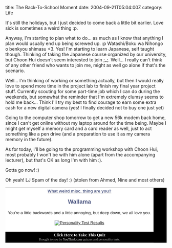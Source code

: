title: The Back-To-School Moment
date: 2004-09-21T05:04:00Z
category: Life

It's still the holidays, but I just decided to come back a little bit earlier. Love sick is sometimes a weird thing :p.

Anyway, I'm starting to plan what to do… as much as I know that anything I plan would usually end up being screwed up. :p Watashi/Boku wa Nihongo o benkyou shimasu <3. Yes! I'm starting to learn Japanese, self taught though. Thinking of taking the Japanese course organized by our university, but Choon Hui doesn't seem interested to join ;\_;. Well… I really can't think of any other friend who wants to join me, might as well go alone if that's the scenario.

Well… I'm thinking of working or something actually, but then I would really love to spend more time in the project lab to finish my final year project stuff. Currently scouting for some part-time job which I can do during the weekends, but somewhat the reminder that I'm extremely clumsy seems to hold me back… Think I'll try my best to find courage to earn some extra cash for a new digital camera (yes! I finally decided not to buy one just yet)

Going to the computer shop tomorrow to get a new 56k modem back home, since I can't get online without my laptop around for the time being. Maybe I might get myself a memory card and a card reader as well, just to act something like a pen drive (and a preparation to use it as my camera memory in the future).

As for today, I'll be going to the programming workshop with Choon Hui, most probably I won't be with him alone (apart from the accompanying lecturer), but that's OK as long I'm with him :).

Gotta go now! :)

Oh yeah! LJ Spam of the day! :)
(stolen from Ahmed, Nine and most others)

<table border=0 bgcolor=black cellspacing=2 cellpadding=10><tr bgcolor=white><td align=center><b><font face=verdana,arial,helvetica size=2><a href=http://www.youthink.com/quiz.asp?action=take&quiz_id=547><font color=#505A84>What weird misc. thing are you?</font></a></b><p><font color=#505A84 size=4><b>Wallama</b></font><p>You're a little backwards and a little annoying, but deep down, we all love you.<p><a href=http://www.youthink.com/quiz.asp?action=take&quiz_id=547><img alt="Personality Test Results" border=0 src="http://www.youthink.com/quiz_images/quiz547outcome8.gif"></a></td></tr><tr><td align=center><a href=http://www.youthink.com/quiz.asp?action=take&quiz_id=547><font face=verdana size=2 color=white><b>Click Here to Take This Quiz</b></font></a><br /><font size=1 color=C0C0C0 face=verdana>Brought to you by <a href=http://www.youthink.com/quiz.asp><font color=white>YouThink.com</font></a> quizzes and personality tests.</font></td></tr></table>
